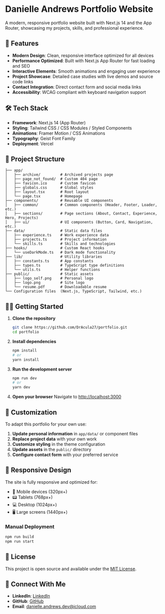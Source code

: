 # Danielle Andrews Portfolio Website

A modern, responsive portfolio website built with Next.js 14 and the App Router, showcasing my projects, skills, and professional experience.

## 🌟 Features

- **Modern Design**: Clean, responsive interface optimized for all devices
- **Performance Optimized**: Built with Next.js App Router for fast loading and SEO
- **Interactive Elements**: Smooth animations and engaging user experience
- **Project Showcase**: Detailed case studies with live demos and source code links
- **Contact Integration**: Direct contact form and social media links
- **Accessibility**: WCAG compliant with keyboard navigation support

<!-- ## 🚀 Live Demo

[View Live Site](https://danielle-andrews.devdecks.com) -->

## 🛠️ Tech Stack

- **Framework**: Next.js 14 (App Router)
- **Styling**: Tailwind CSS / CSS Modules / Styled Components
- **Animations**: Framer Motion / CSS Animations
- **Typography**: Geist Font Family
- **Deployment**: Vercel
<!-- - **Contact Form**: [contact solution - e.g., EmailJS, Formspree, etc.] -->

## 📁 Project Structure

```
├── app/
│   ├── archive/         # Archived projects page
│   ├── page_not_found/  # Custom 404 page
│   ├── favicon.ico      # Custom favicon
│   ├── globals.css      # Global styles
│   ├── layout.tsx       # Root layout
│   └── page.tsx         # Homepage
├── components/          # Reusable UI components
│   ├── common/          # Common components (Header, Footer, Loader, etc.)
│   ├── sections/        # Page sections (About, Contact, Experience, Hero, Projects)
│   ├── ui/              # UI components (Button, Card, Navigation, etc.)
├── data/                # Static data files
│   ├── experience.ts    # Work experience data
│   ├── projects.ts      # Project information
│   └── skills.ts        # Skills and technologies
├── hooks/               # Custom React hooks
│   └── useDarkMode.ts   # Dark mode functionality
├── lib/                 # Utility libraries
│   ├── constants.ts     # App constants
│   ├── types.ts         # TypeScript type definitions
│   └── utils.ts         # Helper functions
├── public/              # Static assets
│   ├── logo_self.png    # Personal logo
│   ├── logo.png         # Site logo
│   └── resume.pdf       # Downloadable resume
└── Configuration files  (Next.js, TypeScript, Tailwind, etc.)
```

## 🏃‍♂️ Getting Started

1. **Clone the repository**

   ```bash
   git clone https://github.com/DrAcula27/portfolio.git
   cd portfolio
   ```

2. **Install dependencies**

   ```bash
   npm install
   # or
   yarn install
   ```

3. **Run the development server**

   ```bash
   npm run dev
   # or
   yarn dev
   ```

4. **Open your browser**
   Navigate to [http://localhost:3000](http://localhost:3000)

## 🎨 Customization

To adapt this portfolio for your own use:

1. **Update personal information** in `app/data/` or component files
2. **Replace project data** with your own work
3. **Customize styling** in the theme configuration
4. **Update assets** in the `public/` directory
5. **Configure contact form** with your preferred service

## 📱 Responsive Design

The site is fully responsive and optimized for:

- 📱 Mobile devices (320px+)
- 📟 Tablets (768px+)
- 💻 Desktop (1024px+)
- 🖥️ Large screens (1440px+)

<!-- ## ⚡ Performance

- **Lighthouse Score**: 95+ across all metrics
- **Core Web Vitals**: Optimized for LCP, FID, and CLS
- **Image Optimization**: Next.js Image component with WebP support
- **Code Splitting**: Automatic route-based code splitting -->

<!-- ## 🚀 Deployment

The site is deployed on Vercel with automatic deployments from the main branch.

[![Deploy with Vercel](https://vercel.com/button)](https://vercel.com/new/clone?repository-url=https://github.com/DrAcula27/portfolio) -->

### Manual Deployment

```bash
npm run build
npm run start
```

## 📄 License

This project is open source and available under the [MIT License](https://github.com/aws/mit-0).

## 🤝 Connect With Me

<!-- - **Portfolio**: [danielle-andrews.devdecks.com](https://danielle-andrews.devdecks.com) -->

- **LinkedIn**: [LinkedIn](https://linkedin.com/in/daniellerandrews)
- **GitHub**: [GitHub](https://github.com/DrAcula27)
- **Email**: danielle.andrews.dev@icloud.com
